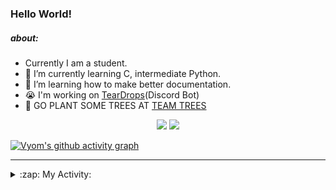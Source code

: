 ### Hello World!

##### about:
- Currently I am a student.
- 🌱 I’m currently learning C, intermediate Python.
- 🌱 I’m learning how to make better documentation.
- 😭 I'm working on [TearDrops](https://github.com/Vyvy-vi/TearDrops)(Discord Bot)
- 🌱 GO PLANT SOME TREES AT [TEAM TREES](https://teamtrees.org/)

<p align="center">
  <a href="https://twitter.com/Vyvy_viM"><img target="_blank" src="https://img.shields.io/badge/twitter%20@Vyvy_viM-0D95E8?style=for-the-badge&logo=twitter&logoColor=white"/></a> 
  <a href="https://vyvy-vi.github.io/portfolio"><img target="_blank" src="https://img.shields.io/badge/-I%27m_craving_for_open_source-green?style=for-the-badge&logo=github&logoColor=black"/></a> 
</p>

[![Vyom's github activity graph](https://activity-graph.herokuapp.com/graph?username=Vyvy-vi)](https://github.com/ashutosh00710/github-readme-activity-graph)

---
<details>
  <summary>:zap: My Activity:</summary>
  
<!--START_SECTION:waka-->
**I'm a Night 🦉** 

```text
🌞 Morning    39 commits     █░░░░░░░░░░░░░░░░░░░░░░░░   6.29% 
🌆 Daytime    131 commits    █████░░░░░░░░░░░░░░░░░░░░   21.13% 
🌃 Evening    231 commits    █████████░░░░░░░░░░░░░░░░   37.26% 
🌙 Night      219 commits    ████████░░░░░░░░░░░░░░░░░   35.32%

```
📅 **I'm Most Productive on Sunday** 

```text
Monday       71 commits     ██░░░░░░░░░░░░░░░░░░░░░░░   11.45% 
Tuesday      83 commits     ███░░░░░░░░░░░░░░░░░░░░░░   13.39% 
Wednesday    87 commits     ███░░░░░░░░░░░░░░░░░░░░░░   14.03% 
Thursday     79 commits     ███░░░░░░░░░░░░░░░░░░░░░░   12.74% 
Friday       56 commits     ██░░░░░░░░░░░░░░░░░░░░░░░   9.03% 
Saturday     85 commits     ███░░░░░░░░░░░░░░░░░░░░░░   13.71% 
Sunday       159 commits    ██████░░░░░░░░░░░░░░░░░░░   25.65%

```


📊 **This Week I Spent My Time On** 

```text
🔥 Editors: 
Vim                      8 hrs 42 mins       ████████████████░░░░░░░░░   64.85% 
VS Code                  4 hrs 43 mins       ████████░░░░░░░░░░░░░░░░░   35.15%

🐱‍💻 Projects: 
api                      8 hrs 58 mins       ████████████████░░░░░░░░░   66.91% 
uwus-online              2 hrs 17 mins       ████░░░░░░░░░░░░░░░░░░░░░   17.07% 
TEC-welcome-bot          1 hr 2 mins         ██░░░░░░░░░░░░░░░░░░░░░░░   7.82% 
Shepherd-bot             30 mins             █░░░░░░░░░░░░░░░░░░░░░░░░   3.76% 
TEC-Discord-Automation   13 mins             ░░░░░░░░░░░░░░░░░░░░░░░░░   1.7%

```


 Last Updated on 26/09/2021
<!--END_SECTION:waka-->
</details>
